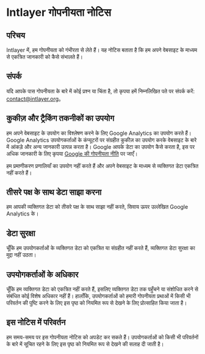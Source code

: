# Intlayer गोपनीयता नोटिस

## परिचय

Intlayer में, हम गोपनीयता को गंभीरता से लेते हैं। यह नोटिस बताता है कि हम अपने वेबसाइट के माध्यम से एकत्रित जानकारी को कैसे संभालते हैं।

## संपर्क

यदि आपके पास गोपनीयता के बारे में कोई प्रश्न या चिंता है, तो कृपया हमें निम्नलिखित पते पर संपर्क करें: [contact@intlayer.org](mailto:contact@intlayer.org)。

## कुकीज़ और ट्रैकिंग तकनीकों का उपयोग

हम अपने वेबसाइट के उपयोग का विश्लेषण करने के लिए Google Analytics का उपयोग करते हैं। Google Analytics उपयोगकर्ताओं के कंप्यूटरों पर संग्रहीत कुकीज़ का उपयोग करके वेबसाइट के बारे में आंकड़े और अन्य जानकारी उत्पन्न करता है। Google आपके डेटा का उपयोग कैसे करता है, इस पर अधिक जानकारी के लिए कृपया [Google की गोपनीयता नीति](https://policies.google.com/privacy) पर जाएँ।

हम प्रमाणीकरण प्रणालियाँ का उपयोग नहीं करते हैं और अपने वेबसाइट के माध्यम से व्यक्तिगत डेटा एकत्रित नहीं करते हैं।

## तीसरे पक्ष के साथ डेटा साझा करना

हम आपकी व्यक्तिगत डेटा को तीसरे पक्ष के साथ साझा नहीं करते, सिवाय ऊपर उल्लेखित Google Analytics के।

## डेटा सुरक्षा

चूँकि हम उपयोगकर्ताओं के व्यक्तिगत डेटा को एकत्रित या संग्रहीत नहीं करते हैं, व्यक्तिगत डेटा सुरक्षा का मुद्दा नहीं उठता।

## उपयोगकर्ताओं के अधिकार

चूँकि हम व्यक्तिगत डेटा को एकत्रित नहीं करते हैं, इसलिए व्यक्तिगत डेटा तक पहुँचने या संशोधित करने से संबंधित कोई विशेष अधिकार नहीं हैं। हालाँकि, उपयोगकर्ताओं को हमारी गोपनीयता प्रथाओं में किसी भी परिवर्तन की पुष्टि करने के लिए इस पृष्ठ को नियमित रूप से देखने के लिए प्रोत्साहित किया जाता है।

## इस नोटिस में परिवर्तन

हम समय-समय पर इस गोपनीयता नोटिस को अपडेट कर सकते हैं। उपयोगकर्ताओं को किसी भी परिवर्तनों के बारे में सूचित रहने के लिए इस पृष्ठ को नियमित रूप से देखने की सलाह दी जाती है।
